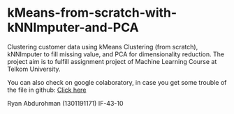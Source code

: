 # kMeans-from-scratch-with-kNNImputer-and-PCA
Clustering customer data using kMeans Clustering (from scratch), kNNImputer to fill missing value, and PCA for dimensionality reduction. The project aim is to fulfill assignment project of Machine Learning Course at Telkom University.

You can also check on google colaboratory, in case you get some trouble of the file in github: [Click here](https://colab.research.google.com/drive/12P9L9waYdCpoTdh16g_lpADMHkJo2zYV?usp=sharing)

Ryan Abdurohman (1301191171)
IF-43-10

